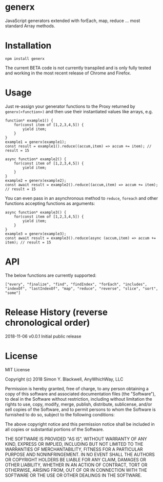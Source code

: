 # generx
JavaScript generators extended with forEach, map, reduce ... most standard Array methods.

# Installation

`npm install generx`

The current BETA code is not currently transpiled and is only fully tested and working in the most recent release of Chrome and Firefox.


# Usage

Just re-assign your generator functions to the Proxy returned by `generx(<function>)` and then use their instantiated values like arrays, e.g.

```
function* example1() {
	for(const item of [1,2,3,4,5]) {
		yield item;
	}
}
example1 = generx(example1);
const result = example1().reduce((accum,item) => accum += item); // result = 15

async function* example2() {
	for(const item of [1,2,3,4,5]) {
		yield item;
	}
}
example2 = generx(example2);
const await result = example2().reduce((accum,item) => accum += item); // result = 15
```

You can even pass in an asynchronous method to `reduce`, `foreach` and other functions accepting functions as arguments:

```
async function* example3() {
	for(const item of [1,2,3,4,5]) {
		yield item;
	}
}
example3 = generx(example3);
const await result = example3().reduce(async (accum,item) => accum += item); // result = 15

```

# API

The below functions are currently supported:

```
["every", "finalize", "find", "findIndex", "forEach", "includes", "indexOf", "lastIndexOf", "map", "reduce", "reverse", "slice", "sort", "some"]
```

# Release History (reverse chronological order)

2018-11-06 v0.0.1 Initial public release

# License

MIT License

Copyright (c) 2018 Simon Y. Blackwell, AnyWhichWay, LLC

Permission is hereby granted, free of charge, to any person obtaining a copy
of this software and associated documentation files (the "Software"), to deal
in the Software without restriction, including without limitation the rights
to use, copy, modify, merge, publish, distribute, sublicense, and/or sell
copies of the Software, and to permit persons to whom the Software is
furnished to do so, subject to the following conditions:

The above copyright notice and this permission notice shall be included in all
copies or substantial portions of the Software.

THE SOFTWARE IS PROVIDED "AS IS", WITHOUT WARRANTY OF ANY KIND, EXPRESS OR
IMPLIED, INCLUDING BUT NOT LIMITED TO THE WARRANTIES OF MERCHANTABILITY,
FITNESS FOR A PARTICULAR PURPOSE AND NONINFRINGEMENT. IN NO EVENT SHALL THE
AUTHORS OR COPYRIGHT HOLDERS BE LIABLE FOR ANY CLAIM, DAMAGES OR OTHER
LIABILITY, WHETHER IN AN ACTION OF CONTRACT, TORT OR OTHERWISE, ARISING FROM,
OUT OF OR IN CONNECTION WITH THE SOFTWARE OR THE USE OR OTHER DEALINGS IN THE
SOFTWARE.
